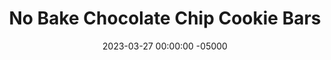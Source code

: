 ---
layout: post
title: "No Bake Chocolate Chip Cookie Bars"
date:   2023-03-27 00:00:00 -05000
categories: 
- Recipes
- Healthier Dessert
permalink: /recipes/cookie-bar
image: /assets/Food/Healthier Dessert/Cookie Bar/cookie-bar.jpg
ing: cookiebar-ing
facts: cookiebar-facts
Prep: 15
Rest: 
Cook: 
Source1: 
Source2: 
whisk: https://s.samsungfood.com/Qfzxi
tags: 
- no bake
- banana
- peanut butter
- chocolate
- oat flour
- oats
- vanilla
- gluten free
- vic
Description: The classic Internet/Pinterest/TikTok healthy dessert is some combination of bananas, chocolate chips, oats, and peanut butter (I'm sure you've noticed). This recipe is my take on that formula, and works really well out of the freezer as a dessert or even a breakfast. You could also use some protein powder in place of oats if you so desire!  For a baked recipe with similar ingredients, see my <a href="peanut-butter-banana-bake">Peanut Butter Banana Bake</a>
Instructions: 
- Line an 8" square pan with parchment paper<br><br>

- In a large bowl or food processor, mix together the ingredients. If using a bowl, mash the banana with the back of a fork before adding everything else.  Optionally, add 1 tbsp (20 g) of a liquid sweetener<br><br>

- For a higher protein version, you can replace the oats with a 50/50 blend of whey and casein. If using unflavored, add about 1 tsp of liquid monk fruit too. Note that since casein absorbs liquid so well, you'll only need 120g (60g each whey and casein) protein powder, as opposed to 160g oat flour<br><br>

- Optionally fold in some chocolate chips (optional my ass)<br><br>
- <center><img src="/assets/Food/Healthier Dessert/Cookie Bar/cookie-bar-4.jpg" alt="" class="instruction-image"></center><br>

- Spread mix evenly into parchment paper. The batter is thick, but make it as even as possible.<br><br>

- Freeze for about 2 hours, then slice. Store in the freezer
---